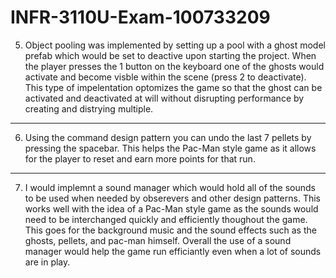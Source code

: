 # INFR-3110U-Exam-100733209

5) Object pooling was implemented by setting up a pool with a ghost model prefab which would be set to deactive upon starting the project. When the player presses the 1 button on the keyboard one of the ghosts would activate and become visble within the scene (press 2 to deactivate). This type of impelentation optomizes the game so that the ghost can be activated and deactivated at will without disrupting performance by creating and distrying multiple.

-----------------------------------------------------------------------------------------------------------------------------------------------------

6) Using the command design pattern you can undo the last 7 pellets by pressing the spacebar. This helps the Pac-Man style game as it allows for the player to reset and earn more points for that run.

-----------------------------------------------------------------------------------------------------------------------------------------------------

7) I would implemnt a sound manager which would hold all of the sounds to be used when needed by obserevers and other design patterns. This works well with the idea of a Pac-Man style game as the sounds would need to be interchanged quickly and efficiently thoughout the game. This goes for the background music and the sound effects such as the ghosts, pellets, and pac-man himself. Overall the use of a sound manager would help the game run efficiantly even when a lot of sounds are in play.
